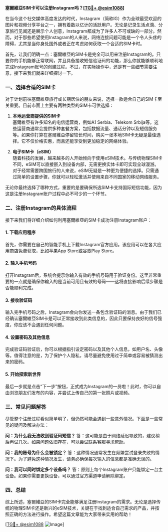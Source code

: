 **塞爾維亞SIM卡可以注册Instagram吗？[[TG💪+ @esim1088](https://t.me/s/esim1088)]**

在当今这个社交媒体高度发达的时代，Instagram（简称IG）作为全球最受欢迎的图片和视频分享平台之一，拥有着数以亿计的活跃用户。无论是记录生活点滴、分享旅行见闻还是展示个人创意，Instagram都成为了许多人不可或缺的一部分。然而，对于那些希望使用Instagram的人来说，网络连接问题可能是一个令人头疼的障碍，尤其是当你身处国外或者正在考虑如何获取一个合适的SIM卡时。

首先，让我们明确一点：塞爾維亞的SIM卡是完全可以用来注册Instagram的。只要你的手机能够正常联网，并且具备接收短信验证码的功能，那么你就能够顺利地完成Instagram账号的创建过程。不过，在实际操作中，还是有一些细节需要注意，接下来我们就来详细探讨一下。

### 一、选择合适的SIM卡

对于计划前往塞爾維亞旅行或长期居住的朋友来说，选择一款适合自己的SIM卡至关重要。目前市面上主要有两种类型的SIM卡可供选择：

1. **本地运营商提供的SIM卡**  
   塞爾維亞有许多知名的电信运营商，例如A1 Serbia、Telekom Srbija等。这些运营商通常会提供多种套餐方案，包括数据流量、通话分钟以及短信服务等。如果你打算在塞爾維亞停留较长时间，购买一张本地SIM卡无疑是最佳选择。它不仅价格实惠，而且还能享受到更加稳定的网络体验。

2. **电子SIM卡（eSIM）**  
   随着科技的发展，越来越多的人开始倾向于使用eSIM技术。与传统物理SIM卡不同，eSIM可以直接嵌入到设备内部，无需更换实体卡即可实现全球漫游。对于经常需要跨国旅行的人来说，eSIM无疑是一种更为便捷的选择。只需通过简单的设置步骤，你就可以轻松激活并使用来自不同国家的移动网络服务。

无论你最终选择了哪种方式，重要的是要确保所选SIM卡支持国际短信功能，因为这是注册Instagram账户过程中必不可少的一个环节。

### 二、注册Instagram的具体流程

接下来我们将详细介绍如何利用塞爾維亞的SIM卡成功注册Instagram账户：

#### 1. 下载应用程序
首先，你需要在自己的智能手机上下载Instagram官方应用。该应用可以在各大应用商店免费获取，比如苹果App Store或谷歌Play Store。

#### 2. 输入手机号码
打开Instagram后，系统会提示你输入有效的手机号码用于验证身份。这里非常重要的一点就是确保你输入的是当前可用且有效的号码——这将直接影响后续步骤是否能顺利完成。

#### 3. 接收验证码
输入完手机号码之后，Instagram会向你发送一条包含验证码的消息。由于我们已经确认塞爾維亞SIM卡是可以正常接收到此类信息的，因此只要保持良好的信号强度，你应该不会遇到任何问题。

#### 4. 设置密码及其他信息
完成验证码验证后，你可以根据指引设定密码以及其他个人信息，如用户名、头像等。值得注意的是，为了保护个人隐私，请尽量避免使用过于简单或容易被猜测出来的密码。

#### 5. 开始探索新世界
最后一步就是点击“下一步”按钮，正式成为Instagram的一员啦！此时，你可以自由浏览朋友们发布的内容，并尝试上传自己的第一张照片或视频。

### 三、常见问题解答

尽管整个注册过程看似简单明了，但仍然可能会遇到一些意外情况。下面是一些常见的疑问及解决办法：

**问：为什么我无法收到验证码短信？**
答：这可能是由于网络延迟导致的，建议稍后再试几次。如果问题依旧存在，可以尝试联系客服寻求帮助。

**问：我的账号为什么会被锁定？**
答：这种情况通常发生在频繁尝试登录失败的情况下。为了避免这种情况发生，请务必确保每次输入的信息都是准确无误的。

**问：我可以同时绑定多个设备吗？**
答：原则上每个Instagram账户只能绑定一台主设备。如果你需要更换设备，可以通过官方渠道申请解除绑定。

### 四、总结

综上所述，塞爾維亞的SIM卡完全能够满足注册Instagram的需求。无论是选择传统的物理SIM卡还是新兴的eSIM技术，关键在于找到适合自己需求的产品，并按照正确的方法进行操作。希望这篇文章能为大家带来实用的帮助！

[[TG💪+ @esim1088](https://t.me/s/esim1088) ![Image](https://i.postimg.cc/4NQfJmqS/Snipaste-2025-05-13-00-14-12.png)]